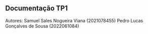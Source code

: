 ## Documentação TP1
Autores: 
Samuel Sales Nogueira Viana (2021078455)
Pedro Lucas Gonçalves de Sousa (2022061084)

